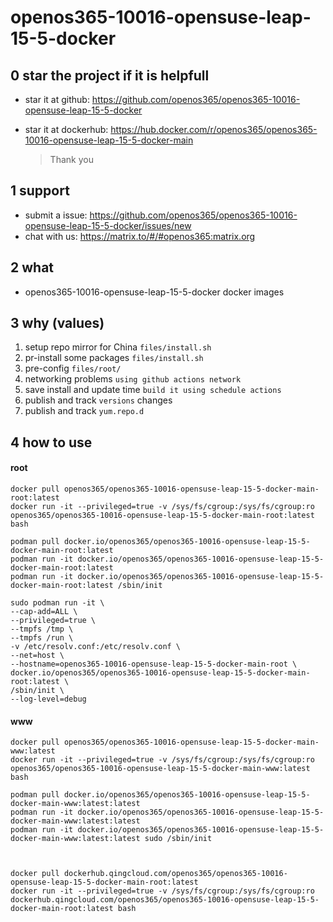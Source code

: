 # openos365-10016-opensuse-leap-15-5-docker

## 0 star the project if it is helpfull

* star it at github: https://github.com/openos365/openos365-10016-opensuse-leap-15-5-docker
* star it at dockerhub: https://hub.docker.com/r/openos365/openos365-10016-opensuse-leap-15-5-docker-main

  > Thank you

## 1 support

* submit a issue: https://github.com/openos365/openos365-10016-opensuse-leap-15-5-docker/issues/new
* chat with us: https://matrix.to/#/#openos365:matrix.org

## 2 what

* openos365-10016-opensuse-leap-15-5-docker docker images
  
## 3 why (values)

1. setup repo mirror for China `files/install.sh`
1. pr-install some packages `files/install.sh`
1. pre-config `files/root/`
1. networking problems `using github actions network`
1. save install and update time `build it using schedule actions`
1. publish and track `versions` changes
1. publish and track `yum.repo.d`

## 4 how to use

#### root
```
docker pull openos365/openos365-10016-opensuse-leap-15-5-docker-main-root:latest
docker run -it --privileged=true -v /sys/fs/cgroup:/sys/fs/cgroup:ro openos365/openos365-10016-opensuse-leap-15-5-docker-main-root:latest bash

podman pull docker.io/openos365/openos365-10016-opensuse-leap-15-5-docker-main-root:latest
podman run -it docker.io/openos365/openos365-10016-opensuse-leap-15-5-docker-main-root:latest
podman run -it docker.io/openos365/openos365-10016-opensuse-leap-15-5-docker-main-root:latest /sbin/init

sudo podman run -it \
--cap-add=ALL \
--privileged=true \
--tmpfs /tmp \
--tmpfs /run \
-v /etc/resolv.conf:/etc/resolv.conf \
--net=host \
--hostname=openos365-10016-opensuse-leap-15-5-docker-main-root \
docker.io/openos365/openos365-10016-opensuse-leap-15-5-docker-main-root:latest \
/sbin/init \
--log-level=debug

```
#### www

```
docker pull openos365/openos365-10016-opensuse-leap-15-5-docker-main-www:latest
docker run -it --privileged=true -v /sys/fs/cgroup:/sys/fs/cgroup:ro openos365/openos365-10016-opensuse-leap-15-5-docker-main-www:latest bash

podman pull docker.io/openos365/openos365-10016-opensuse-leap-15-5-docker-main-www:latest:latest
podman run -it docker.io/openos365/openos365-10016-opensuse-leap-15-5-docker-main-www:latest:latest
podman run -it docker.io/openos365/openos365-10016-opensuse-leap-15-5-docker-main-www:latest:latest sudo /sbin/init



docker pull dockerhub.qingcloud.com/openos365/openos365-10016-opensuse-leap-15-5-docker-main-root:latest
docker run -it --privileged=true -v /sys/fs/cgroup:/sys/fs/cgroup:ro dockerhub.qingcloud.com/openos365/openos365-10016-opensuse-leap-15-5-docker-main-root:latest bash


```
